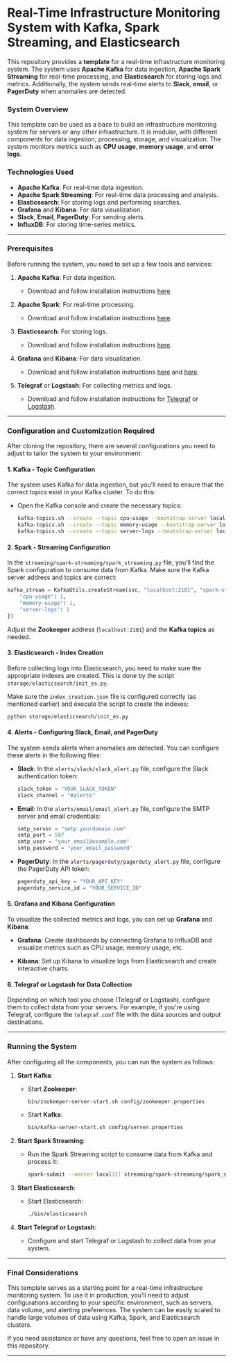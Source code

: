 # **Real-Time Infrastructure Monitoring System with Kafka, Spark Streaming, and Elasticsearch**

This repository provides a **template** for a real-time infrastructure monitoring system. The system uses **Apache Kafka** for data ingestion, **Apache Spark Streaming** for real-time processing, and **Elasticsearch** for storing logs and metrics. Additionally, the system sends real-time alerts to **Slack**, **email**, or **PagerDuty** when anomalies are detected.

### **System Overview**

This template can be used as a base to build an infrastructure monitoring system for servers or any other infrastructure. It is modular, with different components for data ingestion, processing, storage, and visualization. The system monitors metrics such as **CPU usage**, **memory usage**, and **error logs**.

### **Technologies Used**
- **Apache Kafka**: For real-time data ingestion.
- **Apache Spark Streaming**: For real-time data processing and analysis.
- **Elasticsearch**: For storing logs and performing searches.
- **Grafana** and **Kibana**: For data visualization.
- **Slack**, **Email**, **PagerDuty**: For sending alerts.
- **InfluxDB**: For storing time-series metrics.

---

### **Prerequisites**

Before running the system, you need to set up a few tools and services:

1. **Apache Kafka**: For data ingestion.
   - Download and follow installation instructions [here](https://kafka.apache.org/downloads).
   
2. **Apache Spark**: For real-time processing.
   - Download and follow installation instructions [here](https://spark.apache.org/downloads.html).
   
3. **Elasticsearch**: For storing logs.
   - Download and follow installation instructions [here](https://www.elastic.co/downloads/elasticsearch).

4. **Grafana** and **Kibana**: For data visualization.
   - Download and follow installation instructions [here](https://grafana.com/get) and [here](https://www.elastic.co/downloads/kibana).

5. **Telegraf** or **Logstash**: For collecting metrics and logs.
   - Download and follow installation instructions for [Telegraf](https://www.influxdata.com/time-series-platform/telegraf/) or [Logstash](https://www.elastic.co/downloads/logstash).

---

### **Configuration and Customization Required**

After cloning the repository, there are several configurations you need to adjust to tailor the system to your environment:

#### **1. Kafka - Topic Configuration**
The system uses Kafka for data ingestion, but you'll need to ensure that the correct topics exist in your Kafka cluster. To do this:

- Open the Kafka console and create the necessary topics:
  ```bash
  kafka-topics.sh --create --topic cpu-usage --bootstrap-server localhost:9092 --partitions 1 --replication-factor 1
  kafka-topics.sh --create --topic memory-usage --bootstrap-server localhost:9092 --partitions 1 --replication-factor 1
  kafka-topics.sh --create --topic server-logs --bootstrap-server localhost:9092 --partitions 1 --replication-factor 1
  ```

#### **2. Spark - Streaming Configuration**
In the `streaming/spark-streaming/spark_streaming.py` file, you’ll find the Spark configuration to consume data from Kafka. Make sure the Kafka server address and topics are correct:

```python
kafka_stream = KafkaUtils.createStream(ssc, "localhost:2181", "spark-streaming", {
    "cpu-usage": 1, 
    "memory-usage": 1,
    "server-logs": 1
})
```

Adjust the **Zookeeper** address (`localhost:2181`) and the **Kafka topics** as needed.

#### **3. Elasticsearch - Index Creation**
Before collecting logs into Elasticsearch, you need to make sure the appropriate indexes are created. This is done by the script `storage/elasticsearch/init_es.py`.

Make sure the `index_creation.json` file is configured correctly (as mentioned earlier) and execute the script to create the indexes:

```bash
python storage/elasticsearch/init_es.py
```

#### **4. Alerts - Configuring Slack, Email, and PagerDuty**
The system sends alerts when anomalies are detected. You can configure these alerts in the following files:

- **Slack**: In the `alerts/slack/slack_alert.py` file, configure the Slack authentication token:
  
  ```python
  slack_token = "YOUR_SLACK_TOKEN"
  slack_channel = "#alerts"
  ```

- **Email**: In the `alerts/email/email_alert.py` file, configure the SMTP server and email credentials:
  
  ```python
  smtp_server = "smtp.yourdomain.com"
  smtp_port = 587
  smtp_user = "your_email@example.com"
  smtp_password = "your_email_password"
  ```

- **PagerDuty**: In the `alerts/pagerduty/pagerduty_alert.py` file, configure the PagerDuty API token:
  
  ```python
  pagerduty_api_key = "YOUR_API_KEY"
  pagerduty_service_id = "YOUR_SERVICE_ID"
  ```

#### **5. Grafana and Kibana Configuration**
To visualize the collected metrics and logs, you can set up **Grafana** and **Kibana**:

- **Grafana**: Create dashboards by connecting Grafana to InfluxDB and visualize metrics such as CPU usage, memory usage, etc.

- **Kibana**: Set up Kibana to visualize logs from Elasticsearch and create interactive charts.

#### **6. Telegraf or Logstash for Data Collection**
Depending on which tool you choose (Telegraf or Logstash), configure them to collect data from your servers. For example, if you're using Telegraf, configure the `telegraf.conf` file with the data sources and output destinations.

---

### **Running the System**

After configuring all the components, you can run the system as follows:

1. **Start Kafka**:
   - Start **Zookeeper**:
     ```bash
     bin/zookeeper-server-start.sh config/zookeeper.properties
     ```
   - Start **Kafka**:
     ```bash
     bin/kafka-server-start.sh config/server.properties
     ```

2. **Start Spark Streaming**:
   - Run the Spark Streaming script to consume data from Kafka and process it:
     ```bash
     spark-submit --master local[2] streaming/spark-streaming/spark_streaming.py
     ```

3. **Start Elasticsearch**:
   - Start Elasticsearch:
     ```bash
     ./bin/elasticsearch
     ```

4. **Start Telegraf or Logstash**:
   - Configure and start Telegraf or Logstash to collect data from your system.

---

### **Final Considerations**

This template serves as a starting point for a real-time infrastructure monitoring system. To use it in production, you'll need to adjust configurations according to your specific environment, such as servers, data volume, and alerting preferences. The system can be easily scaled to handle large volumes of data using Kafka, Spark, and Elasticsearch clusters.

If you need assistance or have any questions, feel free to open an issue in this repository.

---
